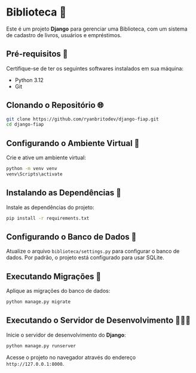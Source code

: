 # Biblioteca 📖

Este é um projeto __Django__ para gerenciar uma Biblioteca, com um sistema de cadastro de livros, usuários e empréstimos.

## Pré-requisitos 📄

Certifique-se de ter os seguintes softwares instalados em sua máquina:

- Python 3.12
- Git

## Clonando o Repositório 🌐

```bash
git clone https://github.com/ryanbritodev/django-fiap.git
cd django-fiap
```

## Configurando o Ambiente Virtual 🔨

Crie e ative um ambiente virtual:

```bash
python -m venv venv
venv\Scripts\activate
```

## Instalando as Dependências 📲

Instale as dependências do projeto:

```bash
pip install -r requirements.txt
```

## Configurando o Banco de Dados 🎲

Atualize o arquivo `biblioteca/settings.py` para configurar o banco de dados. Por padrão, o projeto está configurado para usar SQLite.

## Executando Migrações 🔄️

Aplique as migrações do banco de dados:

```bash
python manage.py migrate
```

## Executando o Servidor de Desenvolvimento 🧑🏻‍💻

Inicie o servidor de desenvolvimento do __Django__:

```bash
python manage.py runserver
```

Acesse o projeto no navegador através do endereço `http://127.0.0.1:8000`.
